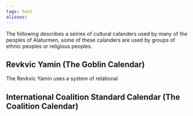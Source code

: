 ```yaml
---
tags: text
aliases:
---
```


The following describes a seiries of cultural calanders used by many of the peoples of Alaturmen, some of these calanders are used by groups of ethnic peoples or religious peoples.

## Revkvic Yamin (The Goblin Calendar)
The Revkvic Yamin uses a system of relational 

## International Coalition Standard Calendar (The Coalition Calendar)
